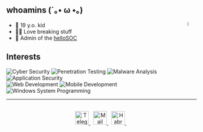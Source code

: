 ## whoamins (´｡• ω •｡)
<img align="right" height="5%" src="https://i.imgur.com/W6ZTVZE.jpeg" />

- 👶 19 y.o. kid
- 👨‍💻 Love breaking stuff
- 👋 Admin of the [helloSOC](https://t.me/helloSOC)

## Interests
![ Cyber Security     ](https://img.shields.io/badge/Cyber%20Security-informational?style=for-the-badge&color=424242)
![ Penetration Testing   ](https://img.shields.io/badge/Penetration%20Testing-informational?style=for-the-badge&color=bebebe)
![ Malware Analysis   ](https://img.shields.io/badge/Malware%20Analysis-informational?style=for-the-badge&color=bebebe)
![ Application Security ](https://img.shields.io/badge/Application%20Security-informational?style=for-the-badge&color=bebebe)
<br />
![ Web Development                ](https://img.shields.io/badge/Web%20Development-informational?style=for-the-badge&color=424242)
![ Mobile Development                ](https://img.shields.io/badge/Mobile%20Development-informational?style=for-the-badge&color=424242)
![ Windows System Programming                ](https://img.shields.io/badge/Windows%20System%20Programming-informational?style=for-the-badge&color=424242)

<hr />

<br>
<div align=center>
	<a href="https://t.me/whoamins">
		<img width=36 height=36 alt="Telegram" src="https://cdn.jsdelivr.net/npm/simple-icons@6.21.0/icons/telegram.svg"/>
	</a>&nbsp;
	<a href="mailto:whoam1ns3@gmail.com">
		<img width=36 height=36 alt="Mail" src="https://cdn.jsdelivr.net/npm/simple-icons@6.21.0/icons/gmail.svg"/>
	</a>&nbsp;
	<a href="https://habr.com/ru/users/whoam1ns3/">
		<img width=36 height=36 alt="Habr" src="https://cdn.jsdelivr.net/npm/simple-icons@6.21.0/icons/habr.svg"/>
	</a>&nbsp;
</div>
